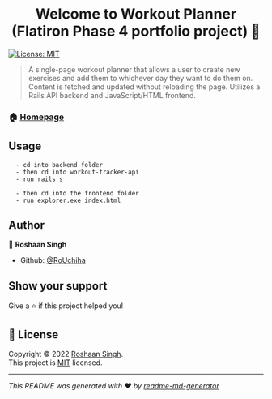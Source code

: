 <h1 align="center">Welcome to Workout Planner (Flatiron Phase 4 portfolio project) 👋</h1>
<p>
  <a href="https://github.com/RoUchiha/flatiron-phase-4-portfolio-project/blob/main/LICENSE" target="_blank">
    <img alt="License: MIT" src="https://img.shields.io/badge/License-MIT-yellow.svg" />
  </a>
</p>

> A single-page workout planner that allows a user to create new exercises and add them to whichever day they want to do them on. Content is fetched and updated without reloading the page. Utilizes a Rails API backend and JavaScript/HTML frontend.

### 🏠 [Homepage](https://github.com/RoUchiha/flatiron-phase-4-portfolio-project)

## Usage

```
  - cd into backend folder 
  - then cd into workout-tracker-api 
  - run rails s 

  - then cd into the frontend folder 
  - run explorer.exe index.html
```

## Author

👤 **Roshaan Singh**

* Github: [@RoUchiha](https://github.com/RoUchiha)

## Show your support

Give a ⭐️ if this project helped you!

## 📝 License

Copyright © 2022 [Roshaan Singh](https://github.com/RoUchiha).<br />
This project is [MIT](https://github.com/RoUchiha/flatiron-phase-4-portfolio-project/blob/main/LICENSE) licensed.

***
_This README was generated with ❤️ by [readme-md-generator](https://github.com/kefranabg/readme-md-generator)_